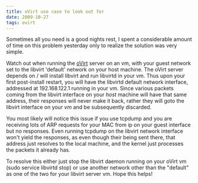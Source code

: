 ```yaml
---
title: oVirt use case to look out for
date: 2009-10-27
tags: ovirt
---
```


Sometimes all you need is a good nights rest, I spent a considerable amount of time on this problem yesterday only to realize the solution was very simple. 

Watch out when running the <a href="http://ovirt.org">oVirt</a> server on an vm, with your guest network set to the libvirt 'default' network on your host machine. The oVirt server depends on / will install libvirt and run libvirtd in your vm. Thus upon your first post-install restart, you will have the libvirtd default network interface, addressed at 192.168.122.1 running in your vm. Since various packets coming from the libvirt interface on your _host_ machine will have that same address, their responses will never make it back, rather they will goto the libvirt interface on your _vm_ and be subsequently discarded.

You most likely will notice this issue if you use tcpdump and you are receiving lots of ARP requests for your MAC from ip on your guest interface but no responses. Even running tcpdump on the libvirt network interface won't yield the responses, as even though their being sent there, that address just resolves to the local machine, and the kernel just processes the packets it already has.

To resolve this either just stop the libvirt daemon running on your oVirt vm (sudo service libvirtd stop) or use another network other than the "default" as one of the two for your libvirt server vm. Hope this helps!
